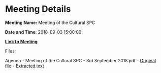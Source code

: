# Meeting Details

**Meeting Name:** Meeting of the Cultural SPC

**Date and Time:** 2018-09-03 15:00:00

**[Link to Meeting](https://www.limerick.ie/council/whats-on/meeting-cultural-spc-4)**

Files: 

Agenda - Meeting of the Cultural SPC - 3rd September 2018.pdf - [Original file](https://www.limerick.ie/sites/default/files/media/documents/2018-09/Agenda%20Cultural%20SPC%203rd%20September%202018.pdf) - [Extracted text](./Agenda%20-%C2%A0Meeting%20of%20the%20Cultural%20SPC%20-%203rd%20September%202018.md)

